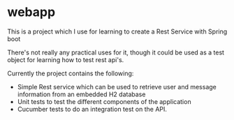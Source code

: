 # webapp
This is a project which I use for learning to create a Rest Service with Spring boot

There's not really any practical uses for it, though it could be used as a test object for learning how to test rest api's. 

Currently the project contains the following:
- Simple Rest service which can be used to retrieve user and message information from an embedded H2 database
- Unit tests to test the different components of the application
- Cucumber tests to do an integration test on the API. 
